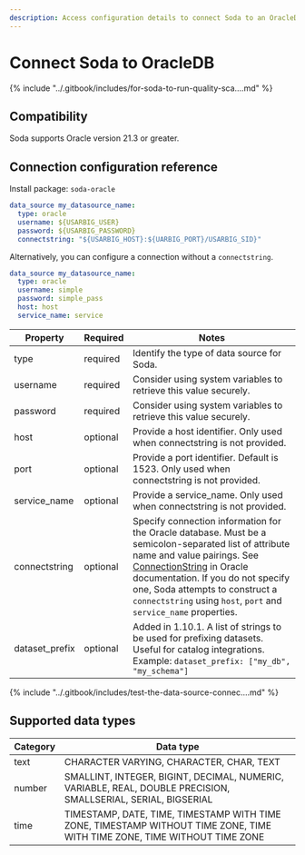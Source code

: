 ```yaml
---
description: Access configuration details to connect Soda to an OracleDB data source.
---
```


# Connect Soda to OracleDB

{% include "../.gitbook/includes/for-soda-to-run-quality-sca....md" %}

## Compatibility

Soda supports Oracle version 21.3 or greater.

## Connection configuration reference

Install package: `soda-oracle`

```yaml
data_source my_datasource_name:
  type: oracle
  username: ${USARBIG_USER}
  password: ${USARBIG_PASSWORD}
  connectstring: "${USARBIG_HOST}:${UARBIG_PORT}/USARBIG_SID}"
```

Alternatively, you can configure a connection without a `connectstring`.

```yaml
data_source my_datasource_name:
  type: oracle
  username: simple
  password: simple_pass
  host: host
  service_name: service
```

| Property        | Required | Notes                                                                                                                                                                                                                                                                                                                                                                                                                                                       |
| --------------- | -------- | ----------------------------------------------------------------------------------------------------------------------------------------------------------------------------------------------------------------------------------------------------------------------------------------------------------------------------------------------------------------------------------------------------------------------------------------------------------- |
| type            | required | Identify the type of data source for Soda.                                                                                                                                                                                                                                                                                                                                                                                                                  |
| username        | required | Consider using system variables to retrieve this value securely.                                                                                                                                                                                                                                                                                                                                                                                            |
| password        | required | Consider using system variables to retrieve this value securely.                                                                                                                                                                                                                                                                                                                                                                                            |
| host            | optional | Provide a host identifier. Only used when connectstring is not provided.                                                                                                                                                                                                                                                                                                                                                                                    |
| port            | optional | Provide a port identifier. Default is 1523. Only used when connectstring is not provided.                                                                                                                                                                                                                                                                                                                                                                   |
| service\_name   | optional | Provide a service\_name. Only used when connectstring is not provided.                                                                                                                                                                                                                                                                                                                                                                                      |
| connectstring   | optional | Specify connection information for the Oracle database. Must be a semicolon-separated list of attribute name and value pairings. See [ConnectionString](https://docs.oracle.com/en/database/oracle/oracle-database/21/odpnt/ConnectionConnectionString.html#GUID-DF4ED9A3-1AAF-445D-AEEF-016E6CD5A0C0) in Oracle documentation. If you do not specify one, Soda attempts to construct a `connectstring` using `host`, `port` and `service_name` properties. |
| dataset\_prefix | optional | Added in 1.10.1. A list of strings to be used for prefixing datasets. Useful for catalog integrations. Example: `dataset_prefix: ["my_db", "my_schema"]`                                                                                                                                                                                                                                                                                                    |

{% include "../.gitbook/includes/test-the-data-source-connec....md" %}

## Supported data types

| Category | Data type                                                                                                                 |
| -------- | ------------------------------------------------------------------------------------------------------------------------- |
| text     | CHARACTER VARYING, CHARACTER, CHAR, TEXT                                                                                  |
| number   | SMALLINT, INTEGER, BIGINT, DECIMAL, NUMERIC, VARIABLE, REAL, DOUBLE PRECISION, SMALLSERIAL, SERIAL, BIGSERIAL             |
| time     | TIMESTAMP, DATE, TIME, TIMESTAMP WITH TIME ZONE, TIMESTAMP WITHOUT TIME ZONE, TIME WITH TIME ZONE, TIME WITHOUT TIME ZONE |
